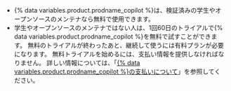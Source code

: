 - {% data variables.product.prodname_copilot %}は、検証済みの学生やオープンソースのメンテナなら無料で使用できます。
- 学生やオープンソースのメンテナではない人は、1回60日のトライアルで{% data variables.product.prodname_copilot %}を無料で試すことができます。 無料のトライアルが終わったあと、継続して使うには有料プランが必要になります。 無料トライアルを始めるには、支払い情報を提供しなければなりません。 詳しい情報については、「[{% data variables.product.prodname_copilot %}の支払いについて](/billing/managing-billing-for-github-copilot/about-billing-for-github-copilot)」を参照してください。
